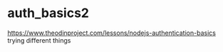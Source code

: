 # auth_basics2
https://www.theodinproject.com/lessons/nodejs-authentication-basics trying different things

